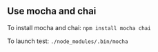 ## Use mocha and chai

To install mocha and chai: `npm install mocha chai`

To launch test: `./node_modules/.bin/mocha`
